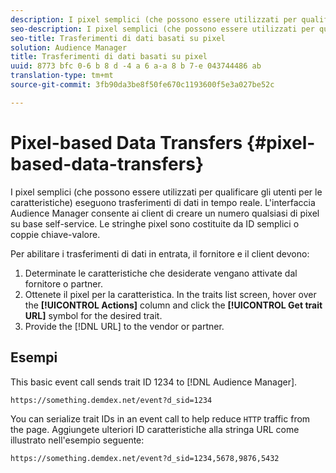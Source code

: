 ```yaml
---
description: I pixel semplici (che possono essere utilizzati per qualificare gli utenti per le caratteristiche) eseguono trasferimenti di dati in tempo reale. L'interfaccia Audience Manager consente ai client di creare un numero qualsiasi di pixel su base self-service. Le stringhe pixel sono costituite da ID semplici o coppie chiave-valore.
seo-description: I pixel semplici (che possono essere utilizzati per qualificare gli utenti per le caratteristiche) eseguono trasferimenti di dati in tempo reale. L'interfaccia Audience Manager consente ai client di creare un numero qualsiasi di pixel su base self-service. Le stringhe pixel sono costituite da ID semplici o coppie chiave-valore.
seo-title: Trasferimenti di dati basati su pixel
solution: Audience Manager
title: Trasferimenti di dati basati su pixel
uuid: 8773 bfc 0-6 b 8 d -4 a 6 a-a 8 b 7-e 043744486 ab
translation-type: tm+mt
source-git-commit: 3fb90da3be8f50fe670c1193600f5e3a027be52c

---
```



# Pixel-based Data Transfers {#pixel-based-data-transfers}

I pixel semplici (che possono essere utilizzati per qualificare gli utenti per le caratteristiche) eseguono trasferimenti di dati in tempo reale. L'interfaccia Audience Manager consente ai client di creare un numero qualsiasi di pixel su base self-service. Le stringhe pixel sono costituite da ID semplici o coppie chiave-valore.

<!-- c_rt_inbound_pixel_transfers.xml -->

Per abilitare i trasferimenti di dati in entrata, il fornitore e il client devono:

1. Determinate le caratteristiche che desiderate vengano attivate dal fornitore o partner.
1. Ottenete il pixel per la caratteristica. In the traits list screen, hover over the **[!UICONTROL Actions]** column and click the **[!UICONTROL Get trait URL]** symbol for the desired trait.
1. Provide the [!DNL URL] to the vendor or partner.

## Esempi

This basic event call sends trait ID 1234 to [!DNL Audience Manager].

```
https://something.demdex.net/event?d_sid=1234
```

You can serialize trait IDs in an event call to help reduce `HTTP` traffic from the page. Aggiungete ulteriori ID caratteristiche alla stringa URL come illustrato nell'esempio seguente:

```
https://something.demdex.net/event?d_sid=1234,5678,9876,5432
```
